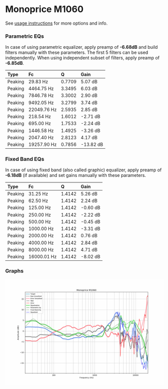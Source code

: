 # Monoprice M1060
See [usage instructions](https://github.com/jaakkopasanen/AutoEq#usage) for more options and info.

### Parametric EQs
In case of using parametric equalizer, apply preamp of **-6.68dB** and build filters manually
with these parameters. The first 5 filters can be used independently.
When using independent subset of filters, apply preamp of **-6.85dB**.

| Type    | Fc          |      Q | Gain      |
|:--------|:------------|:-------|:----------|
| Peaking | 29.83 Hz    | 0.7709 | 5.07 dB   |
| Peaking | 4464.75 Hz  | 3.3495 | 6.03 dB   |
| Peaking | 7846.78 Hz  | 3.3002 | 2.90 dB   |
| Peaking | 9492.05 Hz  | 3.2799 | 3.74 dB   |
| Peaking | 22049.76 Hz | 2.5935 | 2.85 dB   |
| Peaking | 218.54 Hz   | 1.6012 | -2.71 dB  |
| Peaking | 695.00 Hz   | 1.7533 | -2.24 dB  |
| Peaking | 1446.58 Hz  | 1.4925 | -3.26 dB  |
| Peaking | 2047.40 Hz  | 2.8123 | 4.17 dB   |
| Peaking | 19257.90 Hz | 0.7856 | -13.82 dB |

### Fixed Band EQs
In case of using fixed band (also called graphic) equalizer, apply preamp of **-6.18dB**
(if available) and set gains manually with these parameters.

| Type    | Fc          |      Q | Gain     |
|:--------|:------------|:-------|:---------|
| Peaking | 31.25 Hz    | 1.4142 | 5.26 dB  |
| Peaking | 62.50 Hz    | 1.4142 | 2.24 dB  |
| Peaking | 125.00 Hz   | 1.4142 | -0.60 dB |
| Peaking | 250.00 Hz   | 1.4142 | -2.22 dB |
| Peaking | 500.00 Hz   | 1.4142 | -0.45 dB |
| Peaking | 1000.00 Hz  | 1.4142 | -3.31 dB |
| Peaking | 2000.00 Hz  | 1.4142 | 0.76 dB  |
| Peaking | 4000.00 Hz  | 1.4142 | 2.84 dB  |
| Peaking | 8000.00 Hz  | 1.4142 | 4.71 dB  |
| Peaking | 16000.01 Hz | 1.4142 | -8.02 dB |

### Graphs
![](./Monoprice%20M1060.png)